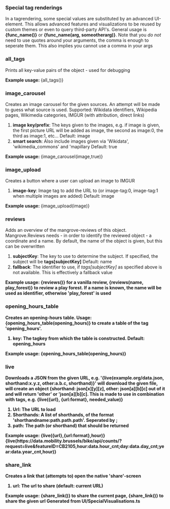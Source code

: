 <h3>Special tag renderings</h3> In a tagrendering, some special values are substituted by an advanced UI-element. This allows advanced features and visualizations to be reused by custom themes or even to query third-party API's. General usage is <b>{func_name()}</b> or <b>{func_name(arg, someotherarg)}</b>. Note that you <i>do not</i> need to use quotes around your arguments, the comma is enough to seperate them. This also implies you cannot use a comma in your args <h3>all_tags</h3> Prints all key-value pairs of the object - used for debugging <ol> </ol> <b>Example usage: </b> {all_tags()} <h3>image_carousel</h3> Creates an image carousel for the given sources. An attempt will be made to guess what source is used. Supported: Wikidata identifiers, Wikipedia pages, Wikimedia categories, IMGUR (with attribution, direct links) <ol> <li> <b>image key/prefix</b>:  The keys given to the images, e.g. if <span class='literal-code'>image</span> is given, the first picture URL will be added as <span class='literal-code'>image</span>, the second as <span class='literal-code'>image:0</span>, the third as <span class='literal-code'>image:1</span>, etc...   Default: <span class='literal-code'>image</span> </li> <li> <b>smart search</b>:  Also include images given via 'Wikidata', 'wikimedia_commons' and 'mapillary  Default: <span class='literal-code'>true</span> </li> </ol> <b>Example usage: </b> {image_carousel(image,true)} <h3>image_upload</h3> Creates a button where a user can upload an image to IMGUR <ol> <li> <b>image-key</b>:  Image tag to add the URL to (or image-tag:0, image-tag:1 when multiple images are added)  Default: <span class='literal-code'>image</span> </li> </ol> <b>Example usage: </b> {image_upload(image)} <h3>reviews</h3> Adds an overview of the mangrove-reviews of this object. Mangrove.Reviews needs - in order to identify the reviewed object - a coordinate and a name. By default, the name of the object is given, but this can be overwritten <ol> <li> <b>subjectKey</b>:  The key to use to determine the subject. If specified, the subject will be <b>tags[subjectKey]</b>  Default: <span class='literal-code'>name</span> </li> <li> <b>fallback</b>:  The identifier to use, if <i>tags[subjectKey]</i> as specified above is not available. This is effectively a fallback value  </li> </ol> <b>Example usage: </b> <b>{reviews()}<b> for a vanilla review, <b>{reviews(name, play_forest)}</b> to review a play forest. If a name is known, the name will be used as identifier, otherwise 'play_forest' is used <h3>opening_hours_table</h3> Creates an opening-hours table. Usage: {opening_hours_table(opening_hours)} to create a table of the tag 'opening_hours'. <ol> <li> <b>key</b>:  The tagkey from which the table is constructed.  Default: <span class='literal-code'>opening_hours</span> </li> </ol> <b>Example usage: </b> {opening_hours_table(opening_hours)} <h3>live</h3> Downloads a JSON from the given URL, e.g. '{live(example.org/data.json, shorthand:x.y.z, other:a.b.c, shorthand)}' will download the given file, will create an object {shorthand: json[x][y][z], other: json[a][b][c] out of it and will return 'other' or 'json[a][b][c]. This is made to use in combination with tags, e.g. {live({url}, {url:format}, needed_value)} <ol> <li> <b>Url</b>:  The URL to load  </li> <li> <b>Shorthands</b>:  A list of shorthands, of the format 'shorthandname:path.path.path'. Seperated by ;  </li> <li> <b>path</b>:  The path (or shorthand) that should be returned  </li> </ol> <b>Example usage: </b> {live({url},{url:format},hour)} {live(https://data.mobility.brussels/bike/api/counts/?request=live&featureID=CB2105,hour:data.hour_cnt;day:data.day_cnt;year:data.year_cnt,hour)} <h3>share_link</h3> Creates a link that (attempts to) open the native 'share'-screen <ol> <li> <b>url</b>:  The url to share (default: current URL)  </li> </ol> <b>Example usage: </b> {share_link()} to share the current page, {share_link(<some_url>)} to share the given url Generated from UI/SpecialVisualisations.ts